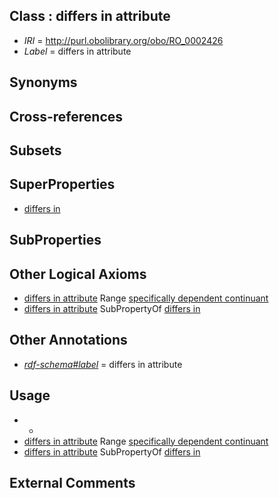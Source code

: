 
## Class : differs in attribute

 * *IRI* = http://purl.obolibrary.org/obo/RO_0002426
 * *Label* = differs in attribute

## Synonyms


## Cross-references


## Subsets


## SuperProperties

 * [differs in](../../RO/24/RO_0002424.md)

## SubProperties


## Other Logical Axioms

 * [differs in attribute](../../RO/26/RO_0002426.md) Range [specifically dependent continuant](../../BFO/20/BFO_0000020.md)
 * [differs in attribute](../../RO/26/RO_0002426.md) SubPropertyOf [differs in](../../RO/24/RO_0002424.md)

## Other Annotations

 * *[rdf-schema#label](../../el/rdf-schema#label.md)* = differs in attribute

## Usage

 * -
 * [differs in attribute](../../RO/26/RO_0002426.md) Range [specifically dependent continuant](../../BFO/20/BFO_0000020.md)
 * [differs in attribute](../../RO/26/RO_0002426.md) SubPropertyOf [differs in](../../RO/24/RO_0002424.md)

## External Comments

